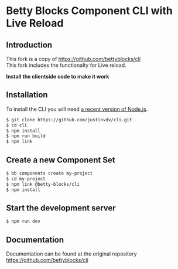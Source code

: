 # Betty Blocks Component CLI with Live Reload

## Introduction

This fork is a copy of https://github.com/bettyblocks/cli <br />
This fork includes the functionalty for Live reload.

**Install the clientside code to make it work**

## Installation

To install the CLI you will need [a recent version of Node.js](https://nodejs.org/en/).

```bash
$ git clone https://github.com/justinvdv/cli.git
$ cd cli
$ npm install
$ npm run build
$ npm link
```

## Create a new Component Set

```bash
$ bb components create my-project
$ cd my-project
$ npm link @betty-blocks/cli
$ npm install
```

## Start the development server

```bash
$ npm run dev
```

## Documentation

Documentation can be found at the original repository https://github.com/bettyblocks/cli
